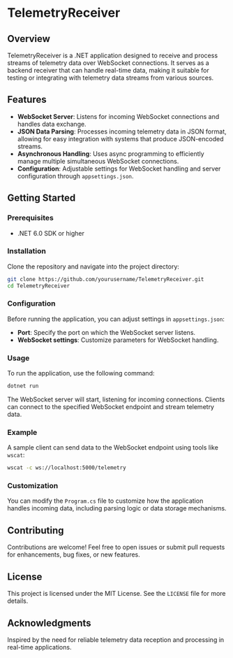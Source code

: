 # TelemetryReceiver

## Overview

TelemetryReceiver is a .NET application designed to receive and process streams of telemetry data over WebSocket connections. It serves as a backend receiver that can handle real-time data, making it suitable for testing or integrating with telemetry data streams from various sources.

## Features

- **WebSocket Server**: Listens for incoming WebSocket connections and handles data exchange.
- **JSON Data Parsing**: Processes incoming telemetry data in JSON format, allowing for easy integration with systems that produce JSON-encoded streams.
- **Asynchronous Handling**: Uses async programming to efficiently manage multiple simultaneous WebSocket connections.
- **Configuration**: Adjustable settings for WebSocket handling and server configuration through `appsettings.json`.

## Getting Started

### Prerequisites

- .NET 6.0 SDK or higher

### Installation

Clone the repository and navigate into the project directory:

```bash
git clone https://github.com/yourusername/TelemetryReceiver.git
cd TelemetryReceiver
```

### Configuration

Before running the application, you can adjust settings in `appsettings.json`:

- **Port**: Specify the port on which the WebSocket server listens.
- **WebSocket settings**: Customize parameters for WebSocket handling.

### Usage

To run the application, use the following command:

```bash
dotnet run
```

The WebSocket server will start, listening for incoming connections. Clients can connect to the specified WebSocket endpoint and stream telemetry data.

### Example

A sample client can send data to the WebSocket endpoint using tools like `wscat`:

```bash
wscat -c ws://localhost:5000/telemetry
```

### Customization

You can modify the `Program.cs` file to customize how the application handles incoming data, including parsing logic or data storage mechanisms.

## Contributing

Contributions are welcome! Feel free to open issues or submit pull requests for enhancements, bug fixes, or new features.

## License

This project is licensed under the MIT License. See the `LICENSE` file for more details.

## Acknowledgments

Inspired by the need for reliable telemetry data reception and processing in real-time applications.
